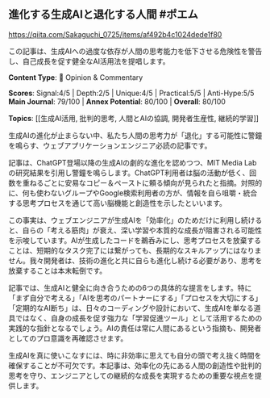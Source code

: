 ## 進化する生成AIと退化する人間 #ポエム

https://qiita.com/Sakaguchi_0725/items/af492b4c1024dede1f80

この記事は、生成AIへの過度な依存が人間の思考能力を低下させる危険性を警告し、自己成長を促す健全なAI活用法を提唱します。

**Content Type**: 💭 Opinion & Commentary

**Scores**: Signal:4/5 | Depth:2/5 | Unique:4/5 | Practical:5/5 | Anti-Hype:5/5
**Main Journal**: 79/100 | **Annex Potential**: 80/100 | **Overall**: 80/100

**Topics**: [[生成AI活用, 批判的思考, 人間とAIの協調, 開発者生産性, 継続的学習]]

生成AIの進化が止まらない中、私たち人間の思考力が「退化」する可能性に警鐘を鳴らす、ウェブアプリケーションエンジニア必読の記事です。

記事は、ChatGPT登場以降の生成AIの劇的な進化を認めつつ、MIT Media Labの研究結果を引用し警鐘を鳴らします。ChatGPT利用者は脳の活動が低く、回数を重ねるごとに安易なコピー＆ペーストに頼る傾向が見られたと指摘。対照的に、何も使わないグループやGoogle検索利用者の方が、情報を自ら咀嚼・統合する思考プロセスを通じて高い脳機能と創造性を示したといいます。

この事実は、ウェブエンジニアが生成AIを「効率化」のためだけに利用し続けると、自らの「考える筋肉」が衰え、深い学習や本質的な成長が阻害される可能性を示唆しています。AIが生成したコードを鵜呑みにし、思考プロセスを放棄することは、短期的なタスク完了には繋がっても、長期的なスキルアップにはなりません。我々開発者は、技術の進化と共に自らも進化し続ける必要があり、思考を放棄することは本末転倒です。

記事では、生成AIと健全に向き合うための6つの具体的な提言をします。特に「まず自分で考える」「AIを思考のパートナーにする」「プロセスを大切にする」「定期的なAI断ち」は、日々のコーディングや設計において、生成AIを単なる道具ではなく、自身の成長を促す強力な「学習促進ツール」として活用するための実践的な指針となるでしょう。AIの責任は常に人間にあるという指摘も、開発者としてのプロ意識を再確認させます。

生成AIを真に使いこなすには、時に非効率に思えても自分の頭で考え抜く時間を確保することが不可欠です。本記事は、効率化の先にある人間の創造性や批判的思考を守り、エンジニアとしての継続的な成長を実現するための重要な視点を提供します。